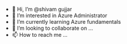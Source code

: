 - 👋 Hi, I’m @shivam gujjar
- 👀 I’m interested in Azure Administrator
- 🌱 I’m currently learning Azure fundamentals
- 💞️ I’m looking to collaborate on ...
- 📫 How to reach me ...

<!---
shivamgujjar12/shivamgujjar12 is a ✨ special ✨ repository because its `README.md` (this file) appears on your GitHub profile.
You can click the Preview link to take a look at your changes.
--->
